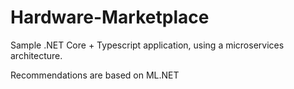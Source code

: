 # Hardware-Marketplace
Sample .NET Core + Typescript application, using a microservices architecture.

Recommendations are based on ML.NET
